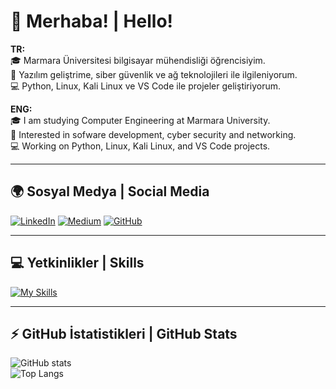 # 👋 Merhaba! | Hello!

**TR:**  
🎓 Marmara Üniversitesi bilgisayar mühendisliği öğrencisiyim.  
🔐 Yazılım geliştrime, siber güvenlik ve ağ teknolojileri ile ilgileniyorum.  
💻 Python, Linux, Kali Linux ve VS Code ile projeler geliştiriyorum.  

**ENG:**  
🎓 I am studying Computer Engineering at Marmara University.  
🔐 Interested in sofware development, cyber security and networking.  
💻 Working on Python, Linux, Kali Linux, and VS Code projects.  

---

## 🌍 Sosyal Medya | Social Media

[![LinkedIn](https://img.shields.io/badge/-LinkedIn-0077B5?style=for-the-badge&logo=linkedin&logoColor=white)](https://www.linkedin.com/in/mehmet-burak-mente%C5%9Fe-00a542315/)
[![Medium](https://img.shields.io/badge/-Medium-000000?style=for-the-badge&logo=medium&logoColor=white)](https://medium.com/@burakmentese16)
[![GitHub](https://img.shields.io/badge/-GitHub-181717?style=for-the-badge&logo=github&logoColor=white)](https://github.com/BurakHINGE)

---

## 💻 Yetkinlikler | Skills

[![My Skills](https://skillicons.dev/icons?i=python,pycharm,java,vscode,sublime,kali,linux,windows)](https://skillicons.dev)

---

## ⚡ GitHub İstatistikleri | GitHub Stats

![GitHub stats](https://github-readme-stats.vercel.app/api?username=BurakHINGE&show_icons=true&theme=radical)  
![Top Langs](https://github-readme-stats.vercel.app/api/top-langs/?username=BurakHINGE&layout=compact)
